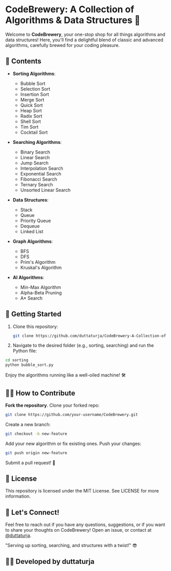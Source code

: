 # CodeBrewery: A Collection of Algorithms & Data Structures 🍺

Welcome to **CodeBrewery**, your one-stop shop for all things algorithms and data structures! Here, you'll find a delightful blend of classic and advanced algorithms, carefully brewed for your coding pleasure.

## 🍿 Contents

- **Sorting Algorithms**:
  - Bubble Sort
  - Selection Sort
  - Insertion Sort
  - Merge Sort
  - Quick Sort
  - Heap Sort
  - Radix Sort
  - Shell Sort
  - Tim Sort
  - Cocktail Sort

- **Searching Algorithms**:
  - Binary Search
  - Linear Search
  - Jump Search
  - Interpolation Search
  - Exponential Search
  - Fibonacci Search
  - Ternary Search
  - Unsorted Linear Search

- **Data Structures**:
  - Stack
  - Queue
  - Priority Queue
  - Dequeue
  - Linked List

- **Graph Algorithms**:
  - BFS
  - DFS
  - Prim's Algorithm
  - Kruskal's Algorithm

- **AI Algorithms**:
  - Min-Max Algorithm
  - Alpha-Beta Pruning
  - A* Search

## 🚀 Getting Started

1. Clone this repository:
   ```bash
   git clone https://github.com/duttaturja/CodeBrewery-A-Collection-of-Essential-Codes.git
   ```

2. Navigate to the desired folder (e.g., sorting, searching) and run the Python file:
  ```bash
  cd sorting
  python bubble_sort.py
  ```
Enjoy the algorithms running like a well-oiled machine! 🛠️

## 🧑‍💻 How to Contribute
**Fork the repository**.
Clone your forked repo:
```bash
git clone https://github.com/your-username/CodeBrewery.git
```
Create a new branch:
```bash
git checkout -b new-feature
```
Add your new algorithm or fix existing ones.
Push your changes:
```bash
git push origin new-feature
```
Submit a pull request! 🎉

## 🤖 License
This repository is licensed under the MIT License. See LICENSE for more information.

## 💬 Let's Connect!
Feel free to reach out if you have any questions, suggestions, or if you want to share your thoughts on CodeBrewery! Open an issue, or contact at [@duttaturja](https://github.com/duttaturja).

"Serving up sorting, searching, and structures with a twist!" 😎

## 👨‍💻 Developed by duttaturja
